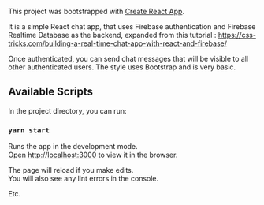 This project was bootstrapped with [Create React App](https://github.com/facebook/create-react-app).

It is a simple React chat app, that uses Firebase authentication and Firebase Realtime Database as the backend, expanded from this tutorial : https://css-tricks.com/building-a-real-time-chat-app-with-react-and-firebase/

Once authenticated, you can send chat messages that will be visible to all other authenticated users.
The style uses Bootstrap and is very basic.

## Available Scripts

In the project directory, you can run:

### `yarn start`

Runs the app in the development mode.<br />
Open [http://localhost:3000](http://localhost:3000) to view it in the browser.

The page will reload if you make edits.<br />
You will also see any lint errors in the console.

Etc.
